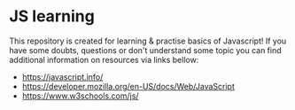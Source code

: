 # JS learning

This repository is created for learning & practise basics of Javascript!
If you have some doubts, questions or don't understand some topic you can find additional information on resources via links bellow:
- https://javascript.info/
- https://developer.mozilla.org/en-US/docs/Web/JavaScript
- https://www.w3schools.com/js/